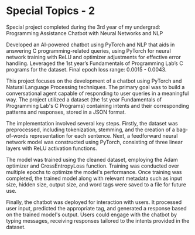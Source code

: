 # Special Topics - 2
Special project completed during the 3rd year of my undergrad: Programming Assistance Chatbot with Neural Networks and NLP

Developed an AI-powered chatbot using PyTorch and NLP that aids in answering C programming-related queries, using PyTorch for neural network training with ReLU and optimizer adjustments for effective error handling.
Leveraged the 1st year’s Fundamentals of Programming Lab’s C programs for the dataset. Final epoch loss range: 0.0015 - 0.0043.

This project focuses on the development of a chatbot using PyTorch and Natural Language Processing techniques. The primary goal was to build a conversational agent capable of responding to user queries in a meaningful way. The project utilized a dataset (the 1st year Fundamentals of Programming Lab's C Programs) containing intents and their corresponding patterns and responses, stored in a JSON format.

The implementation involved several key steps. Firstly, the dataset was preprocessed, including tokenization, stemming, and the creation of a bag-of-words representation for each sentence. Next, a feedforward neural network model was constructed using PyTorch, consisting of three linear layers with ReLU activation functions.

The model was trained using the cleaned dataset, employing the Adam optimizer and CrossEntropyLoss function. Training was conducted over multiple epochs to optimize the model's performance. Once training was completed, the trained model along with relevant metadata such as input size, hidden size, output size, and word tags were saved to a file for future use.

Finally, the chatbot was deployed for interaction with users. It processed user input, predicted the appropriate tag, and generated a response based on the trained model's output. Users could engage with the chatbot by typing messages, receiving responses tailored to the intents provided in the dataset.
